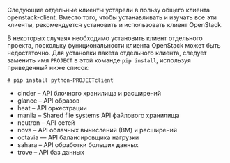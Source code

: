 Следующие отдельные клиенты устарели в пользу общего клиента openstack-client. Вместо того, чтобы устанавливать и изучать все эти клиенты, рекомендуется установить и использовать клиент OpenStack.

В некоторых случаях необходимо установить клиент отдельного проекта, поскольку функциональности клиента OpenStack может быть недостаточно. Для установки пакета отдельного клиента, следует заменить имя `PROJECT` в этой команде `pip install`, используя приведенный ниже список:

```
# pip install python-PROJECTclient
```

- cinder – API блочного хранилища и расширений
- glance – API образов
- heat – API оркестрации
- manila – Shared file systems API файлового хранилища
- neutron – API сетей
- nova – API облачных вычислений (ВМ) и расширений
- octavia — API балансировщика нагрузки
- sahara – API обработки больших данных
- trove – API баз данных
